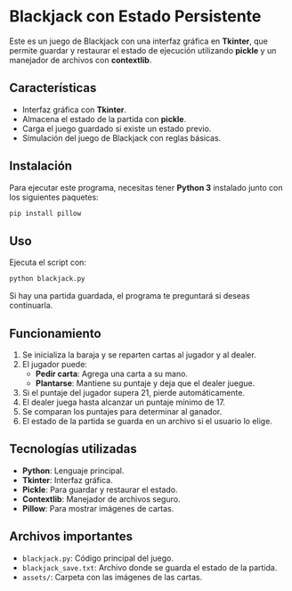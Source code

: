 # Blackjack con Estado Persistente

Este es un juego de Blackjack con una interfaz gráfica en **Tkinter**, que permite guardar y restaurar el estado de ejecución utilizando **pickle** y un manejador de archivos con **contextlib**.

## Características

- Interfaz gráfica con **Tkinter**.
- Almacena el estado de la partida con **pickle**.
- Carga el juego guardado si existe un estado previo.
- Simulación del juego de Blackjack con reglas básicas.

## Instalación

Para ejecutar este programa, necesitas tener **Python 3** instalado junto con los siguientes paquetes:

```bash
pip install pillow
```

## Uso

Ejecuta el script con:

```bash
python blackjack.py
```

Si hay una partida guardada, el programa te preguntará si deseas continuarla.

## Funcionamiento

1. Se inicializa la baraja y se reparten cartas al jugador y al dealer.
2. El jugador puede:
   - **Pedir carta**: Agrega una carta a su mano.
   - **Plantarse**: Mantiene su puntaje y deja que el dealer juegue.
3. Si el puntaje del jugador supera 21, pierde automáticamente.
4. El dealer juega hasta alcanzar un puntaje mínimo de 17.
5. Se comparan los puntajes para determinar al ganador.
6. El estado de la partida se guarda en un archivo si el usuario lo elige.

## Tecnologías utilizadas

- **Python**: Lenguaje principal.
- **Tkinter**: Interfaz gráfica.
- **Pickle**: Para guardar y restaurar el estado.
- **Contextlib**: Manejador de archivos seguro.
- **Pillow**: Para mostrar imágenes de cartas.

## Archivos importantes

- `blackjack.py`: Código principal del juego.
- `blackjack_save.txt`: Archivo donde se guarda el estado de la partida.
- `assets/`: Carpeta con las imágenes de las cartas.


